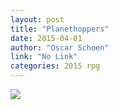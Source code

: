 ```yaml
---
layout: post
title: "Planethoppers"
date: 2015-04-01
author: "Oscar Schoen"
link: "No Link"
categories: 2015 rpg
---
```

![]({{site.url}}/2015images/Planethoppers.jpg)
